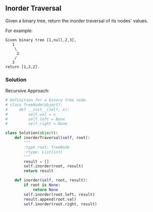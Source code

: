 ## Inorder Traversal

Given a binary tree, return the inorder traversal of its nodes' values.

For example:
```
Given binary tree [1,null,2,3],
   1
    \
     2
    /
   3
return [1,3,2].
```

### Solution

Recursive Approach:

```python
# Definition for a binary tree node.
# class TreeNode(object):
#     def __init__(self, x):
#         self.val = x
#         self.left = None
#         self.right = None

class Solution(object):
    def inorderTraversal(self, root):
        """
        :type root: TreeNode
        :rtype: List[int]
        """
        result = []
        self.inorder(root, result)
        return result

    def inorder(self, root, result):
        if root is None:
            return None
        self.inorder(root.left, result)
        result.append(root.val)
        self.inorder(root.right, result)
```
